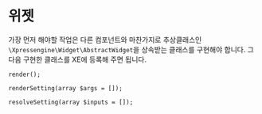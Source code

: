 # 위젯

가장 먼저 해야할 작업은 다른 컴포넌트와 마찬가지로 추상클래스인 `\Xpressengine\Widget\AbstractWidget`을 상속받는 클래스를 구현해야 합니다. 그 다음 구현한 클래스를 XE에 등록해 주면 됩니다.



```
render();

renderSetting(array $args = []);

resolveSetting(array $inputs = []);

```




